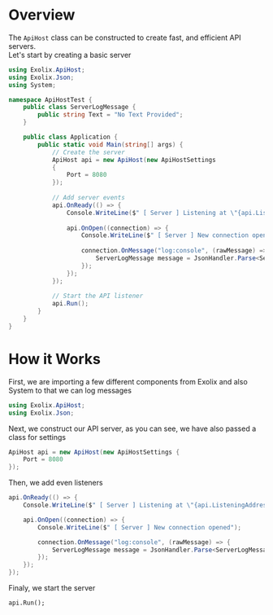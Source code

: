 # Overview
The `ApiHost` class can be constructed to create fast, and efficient API servers.<br />
Let's start by creating a basic server

```cs
using Exolix.ApiHost;
using Exolix.Json;
using System;

namespace ApiHostTest {
	public class ServerLogMessage {
		public string Text = "No Text Provided";
	}

	public class Application {
		public static void Main(string[] args) {
			// Create the server
			ApiHost api = new ApiHost(new ApiHostSettings 
			{
				Port = 8080	
			});
			
			// Add server events
			api.OnReady(() => {
				Console.WriteLine($" [ Server ] Listening at \"{api.ListeningAddress}\"");
				
				api.OnOpen((connection) => {
					Console.WriteLine($" [ Server ] New connection opened");
					
					connection.OnMessage("log:console", (rawMessage) => {
						ServerLogMessage message = JsonHandler.Parse<ServerLogMessage>(rawMessage);
					});
				});
			});
			
			// Start the API listener
			api.Run();
		}
	}
}
```

# How it Works
First, we are importing a few different components from Exolix and also System to that we can log messages
```cs 
using Exolix.ApiHost;
using Exolix.Json;
```

Next, we construct our API server, as you can see, we have also passed a class for settings
```cs
ApiHost api = new ApiHost(new ApiHostSettings {
	Port = 8080
});
```

Then, we add even listeners
```cs
api.OnReady(() => {
	Console.WriteLine($" [ Server ] Listening at \"{api.ListeningAddress}\"");

	api.OnOpen((connection) => {
		Console.WriteLine($" [ Server ] New connection opened");

		connection.OnMessage("log:console", (rawMessage) => {
			ServerLogMessage message = JsonHandler.Parse<ServerLogMessage>(rawMessage);
		});
	});
});
```

Finaly, we start the server
```
api.Run();
```
